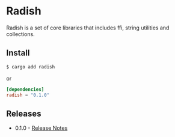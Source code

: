 # Radish
Radish is a set of core libraries that includes ffi, string utilities and
collections.

## Install
```sh
$ cargo add radish
```
or
```toml
[dependencies]
radish = "0.1.0"
```

## Releases
* 0.1.0 - [Release Notes](http://github.com)